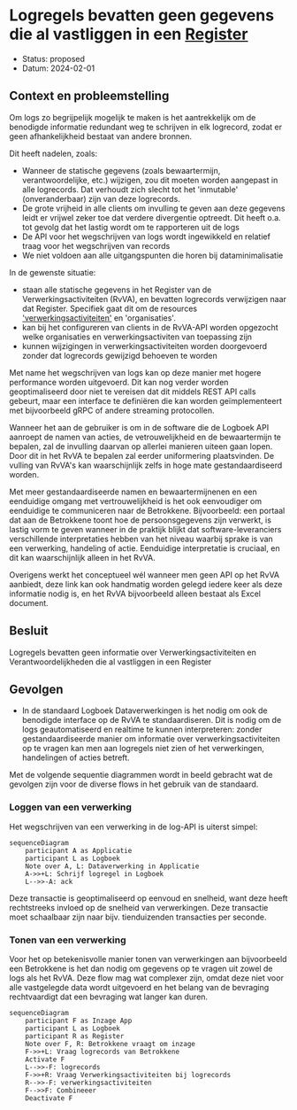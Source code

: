 # Logregels bevatten geen gegevens die al vastliggen in een [Register](https://logius-standaarden.github.io/logboek-dataverwerkingen/#dfn-registers)

- Status: proposed
- Datum: 2024-02-01

## Context en probleemstelling

Om logs zo begrijpelijk mogelijk te maken is het aantrekkelijk om de benodigde informatie redundant weg te schrijven in elk logrecord, zodat er geen afhankelijkheid bestaat van andere bronnen.

Dit heeft nadelen, zoals:

- Wanneer de statische gegevens (zoals bewaartermijn, verantwoordelijke, etc.) wijzigen, zou dit moeten worden aangepast in alle logrecords. Dat verhoudt zich slecht tot het 'inmutable' (onveranderbaar) zijn van deze logrecords.
- De grote vrijheid in alle clients om invulling te geven aan deze gegevens leidt er vrijwel zeker toe dat verdere divergentie optreedt. Dit heeft o.a. tot gevolg dat het lastig wordt om te rapporteren uit de logs
- De API voor het wegschrijven van logs wordt ingewikkeld en relatief traag voor het wegschrijven van records
- We niet voldoen aan alle uitgangspunten die horen bij dataminimalisatie

In de gewenste situatie:

- staan alle statische gegevens in het Register van de Verwerkingsactiviteiten (RvVA), en bevatten logrecords verwijzigen naar dat Register. Specifiek gaat dit om de resources ['verwerkingsactiviteiten'](https://logius-standaarden.github.io/logboek-dataverwerkingen/#dfn-verwerkingsactiviteiten) en 'organisaties'.
- kan bij het configureren van clients in de RvVA-API worden opgezocht welke organisaties en verwerkingsactiviten van toepassing zijn
- kunnen wijzigingen in verwerkingsactiviteiten worden doorgevoerd zonder dat logrecords gewijzigd behoeven te worden

Met name het wegschrijven van logs kan op deze manier met hogere performance worden uitgevoerd. Dit kan nog verder worden geoptimaliseerd door niet te vereisen dat dit middels REST API calls gebeurt, maar een interface te definiëren die kan worden geïmplementeert met bijvoorbeeld gRPC of andere streaming protocollen.

Wanneer het aan de gebruiker is om in de software die de Logboek API aanroept de namen van acties, de vetrouwelijkheid en de bewaartermijn te bepalen, zal de invulling daarvan op allerlei manieren uiteen gaan lopen. Door dit in het RvVA te bepalen zal eerder uniformering plaatsvinden. De vulling van RvVA's kan waarschijnlijk zelfs in hoge mate gestandaardiseerd worden.

Met meer gestandaardiseerde namen en bewaartermijnenen en een eenduidige omgang met vertrouwelijkheid is het ook eenvoudiger om eenduidige te communiceren naar de Betrokkene. Bijvoorbeeld: een portaal dat aan de Betrokkene toont hoe de persoonsgegevens zijn verwerkt, is lastig vorm te geven wanneer in de praktijk blijkt dat software-leveranciers verschillende interpretaties hebben van het niveau waarbij sprake is van een verwerking, handeling of actie. Eenduidige interpretatie is cruciaal, en dit kan waarschijnlijk alleen in het RvVA.

Overigens werkt het conceptueel wél wanneer men geen API op het RvVA aanbiedt, deze link kan ook handmatig worden gelegd iedere keer als deze informatie nodig is, en het RvVA bijvoorbeeld alleen bestaat als Excel document.

## Besluit

Logregels bevatten geen informatie over Verwerkingsactiviteiten en Verantwoordelijkheden die al vastliggen in een Register

## Gevolgen

- In de standaard Logboek Dataverwerkingen is het nodig om ook de benodigde interface op de RvVA te standaardiseren. Dit is nodig om de logs geautomatiseerd en realtime te kunnen interpreteren: zonder gestandaardiseerde manier om informatie over verwerkingsactiviteiten op te vragen kan men aan logregels niet zien of het verwerkingen, handelingen of acties betreft.

Met de volgende sequentie diagrammen wordt in beeld gebracht wat de gevolgen zijn voor de diverse flows in het gebruik van de standaard.

### Loggen van een verwerking

Het wegschrijven van een verwerking in de log-API is uiterst simpel:

```mermaid
sequenceDiagram
    participant A as Applicatie
    participant L as Logboek
    Note over A, L: Dataverwerking in Applicatie
    A->>+L: Schrijf logregel in Logboek
    L-->>-A: ack
```

Deze transactie is geoptimaliseerd op eenvoud en snelheid, want deze heeft rechtstreeks invloed op de snelheid van verwerkingen. Deze transactie moet schaalbaar zijn naar bijv. tienduizenden transacties per seconde.

### Tonen van een verwerking

Voor het op betekenisvolle manier tonen van verwerkingen aan bijvoorbeeld een Betrokkene is het dan nodig om gegevens op te vragen uit zowel de logs als het RvVA. Deze flow mag wat complexer zijn, omdat deze niet voor alle vastgelegde data wordt uitgevoerd en het belang van de bevraging rechtvaardigt dat een bevraging wat langer kan duren.

```mermaid
sequenceDiagram
    participant F as Inzage App
    participant L as Logboek
    participant R as Register
    Note over F, R: Betrokkene vraagt om inzage
    F->>+L: Vraag logrecords van Betrokkene
    Activate F
    L-->>-F: logrecords
    F->>+R: Vraag Verwerkingsactiviteiten bij logrecords
    R-->>-F: verwerkingsactiviteiten
    F-->>F: Combineeer
    Deactivate F
```
